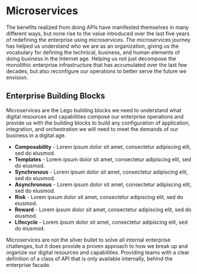 # Microservices
The benefits realized from doing APIs have manifested themselves in many different ways, but none rise to the value introduced over the last five years of redefining the enterprise using microservices. The microservices journey has helped us understand who we are as an organization, giving us the vocabulary for defining the technical, business, and human elements of doing business in the Internet age. Helping us not just decompose the monolithic enterprise infrastructure that has accumulated over the last few decades, but also reconfigure our operations to better serve the future we envision.

## Enterprise Building Blocks
Microservices are the Lego building blocks we need to understand what digital resources and capabilities compose our enterprise operations and provide us with the building blocks to build any configuration of application, integration, and orchestration we will need to meet the demands of our business in a digital age.

- **Composability** - Lorem ipsum dolor sit amet, consectetur adipiscing elit, sed do eiusmod.
- **Templates** - Lorem ipsum dolor sit amet, consectetur adipiscing elit, sed do eiusmod.
- **Synchronous** - Lorem ipsum dolor sit amet, consectetur adipiscing elit, sed do eiusmod. 
- **Asynchronous** - Lorem ipsum dolor sit amet, consectetur adipiscing elit, sed do eiusmod.
- **Risk** - Lorem ipsum dolor sit amet, consectetur adipiscing elit, sed do eiusmod.
- **Reward** - Lorem ipsum dolor sit amet, consectetur adipiscing elit, sed do eiusmod.
- **Lifecycle** - Lorem ipsum dolor sit amet, consectetur adipiscing elit, sed do eiusmod.

Microservices are not the silver bullet to solve all internal enterprise challenges, but it does provide a proven approach to how we break up and organize our digital resources and capabilities. Providing teams with a clear definition of a class of API that is only available internally, behind the enterprise facade.
